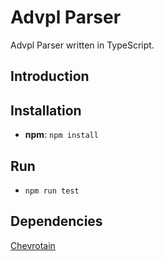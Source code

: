 # Advpl Parser
Advpl Parser written in TypeScript.

## Introduction



## Installation

-   **npm**: `npm install` 

## Run
-   `npm run test`

## Dependencies

[Chevrotain](https://github.com/SAP/chevrotain)